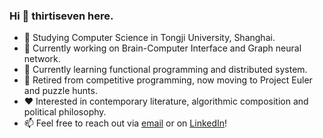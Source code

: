 ### Hi 👋 thirtiseven here.
- 🏫 Studying Computer Science in Tongji University, Shanghai.
- 🔭 Currently working on Brain-Computer Interface and Graph neural network.
- 🌱 Currently learning functional programming and distributed system.
- 🧩 Retired from competitive programming, now moving to Project Euler and puzzle hunts.
- ❤️ Interested in contemporary literature, algorithmic composition and political philosophy.
- 📫 Feel free to reach out via [email](mailto:thirtiseven@hotmail.com) or on [LinkedIn](https://www.linkedin.com/in/haoyyang/)!


<!--
**thirtiseven/thirtiseven** is a ✨ _special_ ✨ repository because its `README.md` (this file) appears on your GitHub profile.

Here are some ideas to get you started:

- 🔭 I’m currently working on ...
- 🌱 I’m currently learning ...
- 👯 I’m looking to collaborate on ...
- 🤔 I’m looking for help with ...
- 💬 Ask me about ...
- 📫 How to reach me: ...
- 😄 Pronouns: ...
- ⚡ Fun fact: ...
-->
